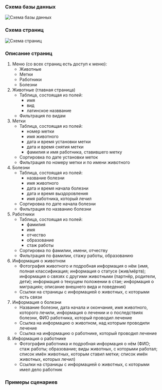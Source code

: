 ### Схема базы данных ###
![Схема базы данных](WEB_DB.png)

### Схема страниц ###
![Схема страниц](WEB_scheme.png)

### Описание страниц ###
1. Меню (со всех страниц есть доступ к меню):
    * Животные
    * Метки
    * Работники
    * Болезни
2. Животные (главная страница)
    * Таблица, состоящая из полей:
        * имя
        * вид
        * латинское назввание
    * Фильтрация по видам
3. Метки
    * Таблица, состоящая из полей:
        * номер метки
        * имя животного
        * дата и время установки метки
        * дата и время снятия метки
        * фамилия и имя работника, ставившего метку
    * Сортировка по дате установки меток
    * Фильтрация по номеру метки и по имени животного
4. Болезни
    * Таблица, состоящая из полей:
        * название болезни
        * имя животного
        * дата и время начала болезни
        * дата и время выздоровления
        * имя работника, который лечил
    * Сортировка по дате начала болезни
    * Фильтрация по названию болезни
5. Работники
    * Таблица, состоящая из полей:
        * фамилия
        * имя
        * отчество
        * образование
        * стаж работы
    * Сортировка по фамилии, имени, отчеству
    * Фильтрация по фамилии, стажу работы, образованию
6. Информация о животном
    * Фотография животного и подробная информация о нём (имя, полная классификация; информация о статусе (жив/мёртв); информация о связях с другими животными (партнёр, родители, дети); информация о текущем положении в стае; информация о миграциях; описание внешнего вида и поведения)
    * Ссылки на страницы с информацией о животных, с которыми есть связи
7. Информация о болезни
    * Название болезни, дата начала и окончания, имя животного, которого лечили, информация о лечении и о последствиях болезни, ФИО работника, который проводил лечение
    * Ссылка на информацию о животном, над которым проводили лечение
    * Ссылка на информацию о работнике, который проводил лечение
8. Информация о работнике
    * Фотография работника и подробная информация о нём (ФИО; стаж работы; образование; виды животных, с которыми работал; список имён животных, которым ставил метки; список имён животных, которых лечил)
    * Ссылки на страницы с информацией о животных, с которыми имел дело работник

### Примеры сценариев ###


